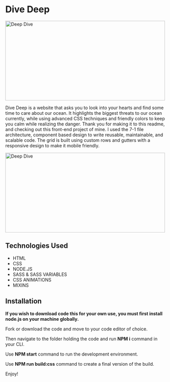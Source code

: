 # Dive Deep

<img src="https://github.com/Etchmon/etch-customs-1/blob/master/img/127.0.0.1_8080_%20(1).png" alt="Deep Dive" height="250" width="500">

Dive Deep is a website that asks you to look into your hearts and find some time to care about our ocean. It highlights the biggest threats to our ocean currently, while using advanced CSS techniques and friendly colors to keep you calm while realizing the danger. Thank you for making it to this readme, and checking out this front-end project of mine. I used the 7-1 file architecture, component based design to write reusable, maintainable, and scalable code. The grid is built using custom rows and gutters with a responsive design to make it mobile friendly.

<img src="https://github.com/Etchmon/etch-customs-1/blob/master/img/DiveDeep.gif" alt="Deep Dive" height="250" width="500">

## Technologies Used

<ul>
    <li>HTML
    <li>CSS
    <li>NODE.JS
    <li>SASS & SASS VARIABLES
    <li>CSS ANIMATIONS
    <li>MIXINS
</ul>

## Installation

**If you wish to download code this for your own use, you must first install node.js on your machine globally.**

Fork or download the code and move to your code editor of choice.

Then navigate to the folder holding the code and run **NPM i** command in your CLI.

Use **NPM start** command to run the development environment.

Use **NPM run build:css** command to create a final version of the build.

Enjoy!

